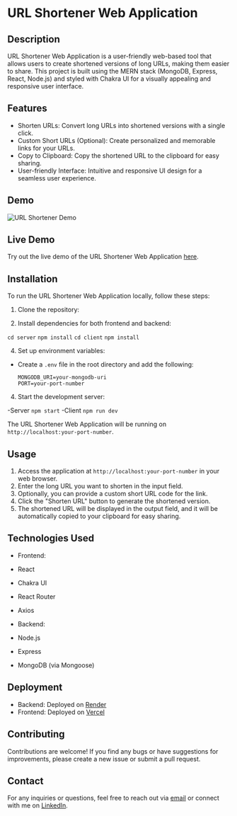 
# URL Shortener Web Application

## Description
URL Shortener Web Application is a user-friendly web-based tool that allows users to create shortened versions of long URLs, making them easier to share. This project is built using the MERN stack (MongoDB, Express, React, Node.js) and styled with Chakra UI for a visually appealing and responsive user interface.

## Features
- Shorten URLs: Convert long URLs into shortened versions with a single click.
- Custom Short URLs (Optional): Create personalized and memorable links for your URLs.
- Copy to Clipboard: Copy the shortened URL to the clipboard for easy sharing.
- User-friendly Interface: Intuitive and responsive UI design for a seamless user experience.

## Demo
![URL Shortener Demo](https://github.com/Akshay-Singh-Rajput/MERN-Stack-URL-Shortener/assets/97354310/8e5a29d2-1477-486d-bd9c-b9292fe8d224)

## Live Demo
Try out the live demo of the URL Shortener Web Application [here](https://lightlink.vercel.app).

## Installation
To run the URL Shortener Web Application locally, follow these steps:

1. Clone the repository:

2. Install dependencies for both frontend and backend:
   
```cd server```
```npm install```
```cd client```
```npm install```

4. Set up environment variables:
- Create a `.env` file in the root directory and add the following:
  ```
  MONGODB_URI=your-mongodb-uri
  PORT=your-port-number
  ```

4. Start the development server:

  -Server ```npm start```
  -Client ```npm run dev```

The URL Shortener Web Application will be running on `http://localhost:your-port-number`.

## Usage
1. Access the application at `http://localhost:your-port-number` in your web browser.
2. Enter the long URL you want to shorten in the input field.
3. Optionally, you can provide a custom short URL code for the link.
4. Click the "Shorten URL" button to generate the shortened version.
5. The shortened URL will be displayed in the output field, and it will be automatically copied to your clipboard for easy sharing.

## Technologies Used
- Frontend:
- React
- Chakra UI
- React Router
- Axios

- Backend:
- Node.js
- Express
- MongoDB (via Mongoose)

## Deployment
- Backend: Deployed on [Render](https://render.com)
- Frontend: Deployed on [Vercel](https://vercel.com)

## Contributing
Contributions are welcome! If you find any bugs or have suggestions for improvements, please create a new issue or submit a pull request.

## Contact
For any inquiries or questions, feel free to reach out via [email](mailto:singaraja318@gmail.com) or connect with me on [LinkedIn](https://www.linkedin.com/in/singaraja318/).
